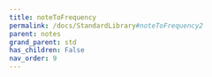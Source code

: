 ```yaml
---
title: noteToFrequency
permalink: /docs/StandardLibrary#noteToFrequency2
parent: notes
grand_parent: std
has_children: False
nav_order: 9
---
```


